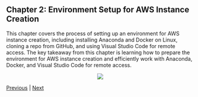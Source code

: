 
## Chapter 2: Environment Setup for AWS Instance Creation

This chapter covers the process of setting up an environment for AWS instance creation, including installing Anaconda and Docker on Linux, cloning a repo from GitHub, and using Visual Studio Code for remote access. The key takeaway from this chapter is learning how to prepare the environment for AWS instance creation and efficiently work with Anaconda, Docker, and Visual Studio Code for remote access.


<div align="center">
    <img src="https://kroki.io/mermaid/svg/eNqV0MFOwkAQBuA7TzFZrzaBKppgYqKVg-dFLg2Huh1h0zKz2U5R397SgmCBmL3N_PP9yWaXPnMrmD0PADRK7VI1pY31TGsk6SK12B8hih5hmsSp0s4SNEGzwCtVkpHBnkuYCI2kajeAMLy91yR126rQb9Cfdj7ssvbYtrpxXzoqHG7b0hNlhinPUtW-pCx_kzP4hU2B_kC7_SJMeO24wr6HXd57_lwnnDd4rmE7HH1faanQ8l0iDKESzwVOrmI0-f3oulujT5vLahK7r4c_fBTG4zB-E8Zvw_g4jN_9z38A2cHjkg" />
</div>


[Previous](chapter-1.md) | [Next](chapter-3.md)